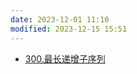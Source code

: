```yaml
---
date: 2023-12-01 11:10
modified: 2023-12-15 15:51
---
```


- [300.最长递增子序列](https://leetcode.cn/problems/longest-increasing-subsequence/)
